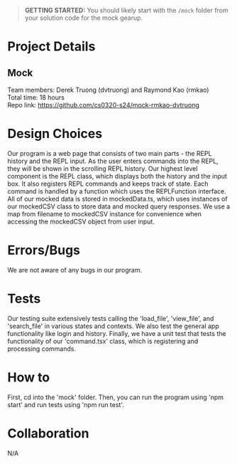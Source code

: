 > **GETTING STARTED:** You should likely start with the `/mock` folder from your solution code for the mock gearup.

# Project Details
## Mock
Team members: Derek Truong (dvtruong) and Raymond Kao (rmkao) \
Total time: 18 hours \
Repo link: https://github.com/cs0320-s24/mock-rmkao-dvtruong

# Design Choices
Our program is a web page that consists of two main parts - the REPL history and the REPL input. As the user enters commands into the REPL, they will be shown in the scrolling REPL history. Our highest level component is the REPL class, which displays both the history and the input box. It also registers REPL commands and keeps track of state. Each command is handled by a function which uses the REPLFunction interface. All of our mocked data is stored in mockedData.ts, which uses instances of our mockedCSV class to store data and mocked query responses. We use a map from filename to mockedCSV instance for convenience when accessing the mockedCSV object from user input. 

# Errors/Bugs
We are not aware of any bugs in our program. 

# Tests
Our testing suite extensively tests calling the 'load_file', 'view_file', and 'search_file' in various states and contexts. We also test the general app functionality like login and history. Finally, we have a unit test that tests the functionality of our 'command.tsx' class, which is registering and processing commands. 

# How to
First, cd into the 'mock' folder. Then, you can run the program using 'npm start' and run tests using 'npm run test'. 

# Collaboration
N/A
